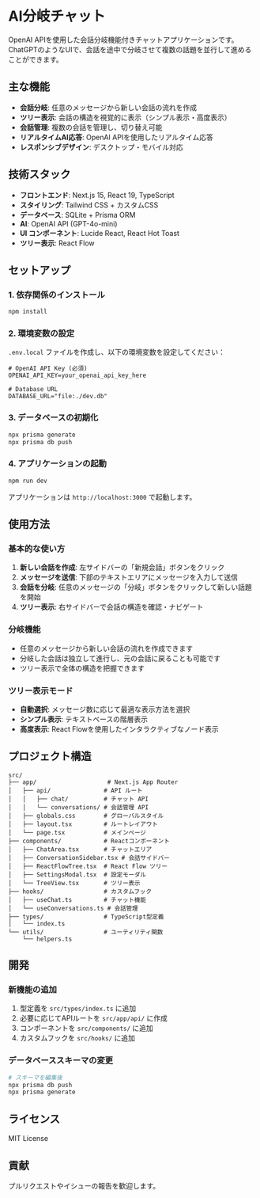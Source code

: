 # AI分岐チャット

OpenAI APIを使用した会話分岐機能付きチャットアプリケーションです。ChatGPTのようなUIで、会話を途中で分岐させて複数の話題を並行して進めることができます。

## 主な機能

- **会話分岐**: 任意のメッセージから新しい会話の流れを作成
- **ツリー表示**: 会話の構造を視覚的に表示（シンプル表示・高度表示）
- **会話管理**: 複数の会話を管理し、切り替え可能
- **リアルタイムAI応答**: OpenAI APIを使用したリアルタイム応答
- **レスポンシブデザイン**: デスクトップ・モバイル対応

## 技術スタック

- **フロントエンド**: Next.js 15, React 19, TypeScript
- **スタイリング**: Tailwind CSS + カスタムCSS
- **データベース**: SQLite + Prisma ORM
- **AI**: OpenAI API (GPT-4o-mini)
- **UI コンポーネント**: Lucide React, React Hot Toast
- **ツリー表示**: React Flow

## セットアップ

### 1. 依存関係のインストール

```bash
npm install
```

### 2. 環境変数の設定

`.env.local` ファイルを作成し、以下の環境変数を設定してください：

```env
# OpenAI API Key (必須)
OPENAI_API_KEY=your_openai_api_key_here

# Database URL
DATABASE_URL="file:./dev.db"
```

### 3. データベースの初期化

```bash
npx prisma generate
npx prisma db push
```

### 4. アプリケーションの起動

```bash
npm run dev
```

アプリケーションは `http://localhost:3000` で起動します。

## 使用方法

### 基本的な使い方

1. **新しい会話を作成**: 左サイドバーの「新規会話」ボタンをクリック
2. **メッセージを送信**: 下部のテキストエリアにメッセージを入力して送信
3. **会話を分岐**: 任意のメッセージの「分岐」ボタンをクリックして新しい話題を開始
4. **ツリー表示**: 右サイドバーで会話の構造を確認・ナビゲート

### 分岐機能

- 任意のメッセージから新しい会話の流れを作成できます
- 分岐した会話は独立して進行し、元の会話に戻ることも可能です
- ツリー表示で全体の構造を把握できます

### ツリー表示モード

- **自動選択**: メッセージ数に応じて最適な表示方法を選択
- **シンプル表示**: テキストベースの階層表示
- **高度表示**: React Flowを使用したインタラクティブなノード表示

## プロジェクト構造

```
src/
├── app/                    # Next.js App Router
│   ├── api/               # API ルート
│   │   ├── chat/          # チャット API
│   │   └── conversations/ # 会話管理 API
│   ├── globals.css        # グローバルスタイル
│   ├── layout.tsx         # ルートレイアウト
│   └── page.tsx           # メインページ
├── components/            # Reactコンポーネント
│   ├── ChatArea.tsx       # チャットエリア
│   ├── ConversationSidebar.tsx # 会話サイドバー
│   ├── ReactFlowTree.tsx  # React Flow ツリー
│   ├── SettingsModal.tsx  # 設定モーダル
│   └── TreeView.tsx       # ツリー表示
├── hooks/                 # カスタムフック
│   ├── useChat.ts         # チャット機能
│   └── useConversations.ts # 会話管理
├── types/                 # TypeScript型定義
│   └── index.ts
└── utils/                 # ユーティリティ関数
    └── helpers.ts
```

## 開発

### 新機能の追加

1. 型定義を `src/types/index.ts` に追加
2. 必要に応じてAPIルートを `src/app/api/` に作成
3. コンポーネントを `src/components/` に追加
4. カスタムフックを `src/hooks/` に追加

### データベーススキーマの変更

```bash
# スキーマを編集後
npx prisma db push
npx prisma generate
```

## ライセンス

MIT License

## 貢献

プルリクエストやイシューの報告を歓迎します。
